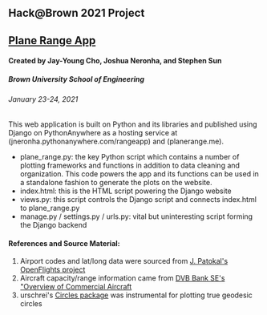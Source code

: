## Hack@Brown 2021 Project
## [Plane Range App](jneronha.pythonanywhere.com/rangeapp)

#### Created by Jay-Young Cho, Joshua Neronha, and Stephen Sun
##### Brown University School of Engineering
###### January 23-24, 2021

This web application is built on Python and its libraries and published using Django on PythonAnywhere as a hosting service at (jneronha.pythonanywhere.com/rangeapp) and (planerange.me).

* plane_range.py: the key Python script which contains a number of plotting frameworks and functions in addition to data cleaning and organization. This code powers the app and its functions can be used in a standalone fashion to generate the plots on the website.
* index.html: this is the HTML script powering the Django website
* views.py: this script controls the Django script and connects index.html to plane_range.py
* manage.py / settings.py / urls.py: vital but uninteresting script forming the Django backend


#### References and Source Material:
1. Airport codes and lat/long data were sourced from [J. Patokal's OpenFlights project](https://raw.githubusercontent.com/jpatokal/openflights/master/data/airports.dat)
2. Aircraft capacity/range information came from [DVB Bank SE's "Overview of Commercial Aircraft](https://www.dvbbank.com/~/media/Files/D/dvbbank-corp/aviation/dvb-overview-of-commercial-aircraft-2018-2019.pdf)
3. urschrei's [Circles package](https://github.com/urschrei/Circles) was instrumental for plotting true geodesic circles


